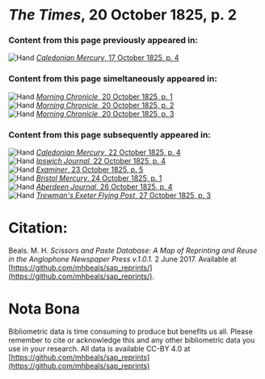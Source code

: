 # *The Times*, 20 October 1825, p. 2  
  
### Content from this page previously appeared in:  
![Hand](http://scissorsandpaste.net/wp-content/uploads/2017/06/smallhandpointer.png) [*Caledonian Mercury*, 17 October 1825, p. 4](https://mhbeals.github.io/sap_html/Caledonian-Mercury/Caledonian-Mercury-17-October-1825-p-4)  
  
### Content from this page simeltaneously appeared in:  
![Hand](http://scissorsandpaste.net/wp-content/uploads/2017/06/smallhandpointer.png) [*Morning Chronicle*, 20 October 1825, p. 1](https://mhbeals.github.io/sap_html/Morning-Chronicle/Morning-Chronicle-20-October-1825-p-1)  
![Hand](http://scissorsandpaste.net/wp-content/uploads/2017/06/smallhandpointer.png) [*Morning Chronicle*, 20 October 1825, p. 2](https://mhbeals.github.io/sap_html/Morning-Chronicle/Morning-Chronicle-20-October-1825-p-2)  
![Hand](http://scissorsandpaste.net/wp-content/uploads/2017/06/smallhandpointer.png) [*Morning Chronicle*, 20 October 1825, p. 3](https://mhbeals.github.io/sap_html/Morning-Chronicle/Morning-Chronicle-20-October-1825-p-3)  
  
### Content from this page subsequently appeared in:  
![Hand](http://scissorsandpaste.net/wp-content/uploads/2017/06/smallhandpointer.png) [*Caledonian Mercury*, 22 October 1825, p. 4](https://mhbeals.github.io/sap_html/Caledonian-Mercury/Caledonian-Mercury-22-October-1825-p-4)  
![Hand](http://scissorsandpaste.net/wp-content/uploads/2017/06/smallhandpointer.png) [*Ipswich Journal*, 22 October 1825, p. 4](https://mhbeals.github.io/sap_html/Ipswich-Journal/Ipswich-Journal-22-October-1825-p-4)  
![Hand](http://scissorsandpaste.net/wp-content/uploads/2017/06/smallhandpointer.png) [*Examiner*, 23 October 1825, p. 5](https://mhbeals.github.io/sap_html/Examiner/Examiner-23-October-1825-p-5)  
![Hand](http://scissorsandpaste.net/wp-content/uploads/2017/06/smallhandpointer.png) [*Bristol Mercury*, 24 October 1825, p. 1](https://mhbeals.github.io/sap_html/Bristol-Mercury/Bristol-Mercury-24-October-1825-p-1)  
![Hand](http://scissorsandpaste.net/wp-content/uploads/2017/06/smallhandpointer.png) [*Aberdeen Journal*, 26 October 1825, p. 4](https://mhbeals.github.io/sap_html/Aberdeen-Journal/Aberdeen-Journal-26-October-1825-p-4)  
![Hand](http://scissorsandpaste.net/wp-content/uploads/2017/06/smallhandpointer.png) [*Trewman's Exeter Flying Post*, 27 October 1825, p. 3](https://mhbeals.github.io/sap_html/Trewman's-Exeter-Flying-Post/Trewman's-Exeter-Flying-Post-27-October-1825-p-3)  


# Citation: 

Beals. M. H. *Scissors and Paste Database: A Map of Reprinting and Reuse in the Anglophone Newspaper Press v.1.0.1.* 2 June 2017. Available at [https://github.com/mhbeals/sap_reprints/](https://github.com/mhbeals/sap_reprints/). 

# Nota Bona

Bibliometric data is time consuming to produce but benefits us all. Please remember to cite or acknowledge this and any other bibliometric data you use in your research. All data is available CC-BY 4.0 at [https://github.com/mhbeals/sap_reprints](https://github.com/mhbeals/sap_reprints)